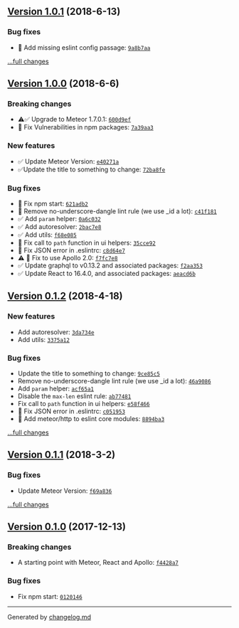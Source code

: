 ## [Version 1.0.1](https://github.com/adamdawkins/base/releases/tag/v1.0.1) (2018-6-13)

### Bug fixes

- 🔧 Add missing eslint config passage: [`9a8b7aa`](https://github.com/adamdawkins/base/commit/9a8b7aa)

[...full changes](https://github.com/adamdawkins/base/compare/v1.0.0...v1.0.1)

## [Version 1.0.0](https://github.com/adamdawkins/base/releases/tag/v1.0.0) (2018-6-6)

### Breaking changes

- ⚠️✅ Upgrade to Meteor 1.7.0.1: [`600d9ef`](https://github.com/adamdawkins/base/commit/600d9ef)
- 🚨 Fix Vulnerabilities in npm packages: [`7a39aa3`](https://github.com/adamdawkins/base/commit/7a39aa3)

### New features

- ✅ Update Meteor Version: [`e40271a`](https://github.com/adamdawkins/base/commit/e40271a)
- ✅Update the title to something to change: [`72ba8fe`](https://github.com/adamdawkins/base/commit/72ba8fe)

### Bug fixes

- 🐞 Fix npm start: [`621adb2`](https://github.com/adamdawkins/base/commit/621adb2)
- 🍫 Remove no-underscore-dangle lint rule (we use _id a lot): [`c41f181`](https://github.com/adamdawkins/base/commit/c41f181)
- ✅ Add `param` helper: [`0a6c032`](https://github.com/adamdawkins/base/commit/0a6c032)
- ✅ Add autoresolver: [`2bac7e8`](https://github.com/adamdawkins/base/commit/2bac7e8)
- ✅ Add utils: [`f68e085`](https://github.com/adamdawkins/base/commit/f68e085)
- 🐞 Fix call to `path` function in ui helpers: [`35cce92`](https://github.com/adamdawkins/base/commit/35cce92)
- 🐞 Fix JSON error in .eslintrc: [`c8d64e7`](https://github.com/adamdawkins/base/commit/c8d64e7)
- ⚠️ 🐞 Fix to use Apollo 2.0: [`f7fc7e8`](https://github.com/adamdawkins/base/commit/f7fc7e8)
- ✅ Update graphql to v0.13.2 and associated packages: [`f2aa353`](https://github.com/adamdawkins/base/commit/f2aa353)
- ✅ Update React to 16.4.0, and associated packages: [`aeacd6b`](https://github.com/adamdawkins/base/commit/aeacd6b)
## [Version 0.1.2](https://github.com/adamdawkins/base/releases/tag/v0.1.2) (2018-4-18)

### New features

- Add autoresolver: [`3da734e`](https://github.com/adamdawkins/base/commit/3da734e)
- Add utils: [`3375a12`](https://github.com/adamdawkins/base/commit/3375a12)

### Bug fixes

- Update the title to something to change: [`9ce85c5`](https://github.com/adamdawkins/base/commit/9ce85c5)
- Remove no-underscore-dangle lint rule (we use _id a lot): [`46a9086`](https://github.com/adamdawkins/base/commit/46a9086)
- Add `param` helper: [`acf65a1`](https://github.com/adamdawkins/base/commit/acf65a1)
- Disable the `max-len` eslint rule: [`ab77481`](https://github.com/adamdawkins/base/commit/ab77481)
- Fix call to `path` function in ui helpers: [`e58f466`](https://github.com/adamdawkins/base/commit/e58f466)
- 🔧 Fix JSON error in .eslintrc: [`c051953`](https://github.com/adamdawkins/base/commit/c051953)
- 🍫 Add meteor/http to eslint core modules: [`8894ba3`](https://github.com/adamdawkins/base/commit/8894ba3)

[...full changes](https://github.com/adamdawkins/base/compare/v0.1.1...v0.1.2)

## [Version 0.1.1](https://github.com/adamdawkins/base/releases/tag/v0.1.1) (2018-3-2)

### Bug fixes

- Update Meteor Version: [`f69a836`](https://github.com/adamdawkins/base/commit/f69a836)

[...full changes](https://github.com/adamdawkins/base/compare/v0.1.0...v0.1.1)

## [Version 0.1.0](https://github.com/adamdawkins/base/releases/tag/v0.1.0) (2017-12-13)

### Breaking changes

- A starting point with Meteor, React and Apollo: [`f4428a7`](https://github.com/adamdawkins/base/commit/f4428a7)

### Bug fixes

- Fix npm start: [`0120146`](https://github.com/adamdawkins/base/commit/0120146)

---

Generated by [changelog.md](https://github.com/egoist/changelog.md)
